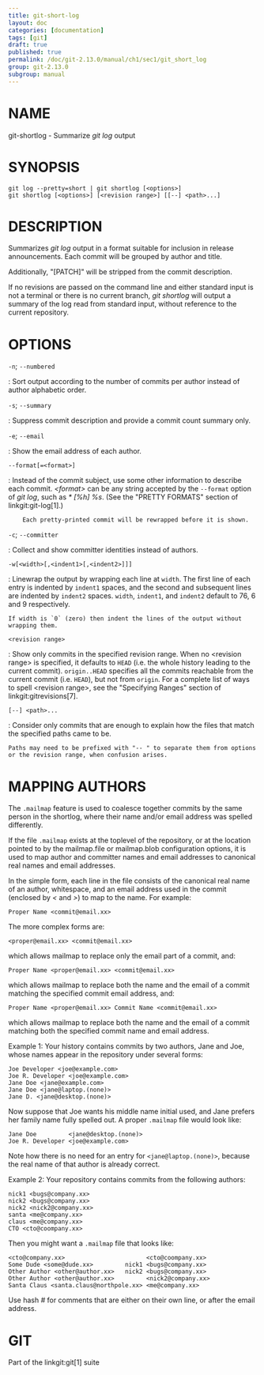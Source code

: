 ```yaml
---
title: git-short-log
layout: doc
categories: [documentation]
tags: [git]
draft: true
published: true
permalink: /doc/git-2.13.0/manual/ch1/sec1/git_short_log
group: git-2.13.0
subgroup: manual
---
```


NAME
====

git-shortlog - Summarize *git log* output

SYNOPSIS
========

    git log --pretty=short | git shortlog [<options>]
    git shortlog [<options>] [<revision range>] [[--] <path>...]

DESCRIPTION
===========

Summarizes *git log* output in a format suitable for inclusion in release announcements. Each commit will be grouped by author and title.

Additionally, "\[PATCH\]" will be stripped from the commit description.

If no revisions are passed on the command line and either standard input is not a terminal or there is no current branch, *git shortlog* will output a summary of the log read from standard input, without reference to the current repository.

OPTIONS
=======

`-n`; `--numbered`

:   Sort output according to the number of commits per author instead of author alphabetic order.

`-s`; `--summary`

:   Suppress commit description and provide a commit count summary only.

`-e`; `--email`

:   Show the email address of each author.

`--format[=<format>]`

:   Instead of the commit subject, use some other information to describe each commit. *&lt;format&gt;* can be any string accepted by the `--format` option of *git log*, such as *\* \[%h\] %s*. (See the "PRETTY FORMATS" section of linkgit:git-log\[1\].)

        Each pretty-printed commit will be rewrapped before it is shown.

`-c`; `--committer`

:   Collect and show committer identities instead of authors.

`-w[<width>[,<indent1>[,<indent2>]]]`

:   Linewrap the output by wrapping each line at `width`. The first line of each entry is indented by `indent1` spaces, and the second and subsequent lines are indented by `indent2` spaces. `width`, `indent1`, and `indent2` default to 76, 6 and 9 respectively.

    If width is `0` (zero) then indent the lines of the output without wrapping them.

`<revision range>`

:   Show only commits in the specified revision range. When no &lt;revision range&gt; is specified, it defaults to `HEAD` (i.e. the whole history leading to the current commit). `origin..HEAD` specifies all the commits reachable from the current commit (i.e. `HEAD`), but not from `origin`. For a complete list of ways to spell &lt;revision range&gt;, see the "Specifying Ranges" section of linkgit:gitrevisions\[7\].

`[--] <path>...`

:   Consider only commits that are enough to explain how the files that match the specified paths came to be.

    Paths may need to be prefixed with "-- " to separate them from options or the revision range, when confusion arises.

MAPPING AUTHORS
===============

The `.mailmap` feature is used to coalesce together commits by the same person in the shortlog, where their name and/or email address was spelled differently.

If the file `.mailmap` exists at the toplevel of the repository, or at the location pointed to by the mailmap.file or mailmap.blob configuration options, it is used to map author and committer names and email addresses to canonical real names and email addresses.

In the simple form, each line in the file consists of the canonical real name of an author, whitespace, and an email address used in the commit (enclosed by *&lt;* and *&gt;*) to map to the name. For example:

    Proper Name <commit@email.xx>

The more complex forms are:

    <proper@email.xx> <commit@email.xx>

which allows mailmap to replace only the email part of a commit, and:

    Proper Name <proper@email.xx> <commit@email.xx>

which allows mailmap to replace both the name and the email of a commit matching the specified commit email address, and:

    Proper Name <proper@email.xx> Commit Name <commit@email.xx>

which allows mailmap to replace both the name and the email of a commit matching both the specified commit name and email address.

Example 1: Your history contains commits by two authors, Jane and Joe, whose names appear in the repository under several forms:

    Joe Developer <joe@example.com>
    Joe R. Developer <joe@example.com>
    Jane Doe <jane@example.com>
    Jane Doe <jane@laptop.(none)>
    Jane D. <jane@desktop.(none)>

Now suppose that Joe wants his middle name initial used, and Jane prefers her family name fully spelled out. A proper `.mailmap` file would look like:

    Jane Doe         <jane@desktop.(none)>
    Joe R. Developer <joe@example.com>

Note how there is no need for an entry for `<jane@laptop.(none)>`, because the real name of that author is already correct.

Example 2: Your repository contains commits from the following authors:

    nick1 <bugs@company.xx>
    nick2 <bugs@company.xx>
    nick2 <nick2@company.xx>
    santa <me@company.xx>
    claus <me@company.xx>
    CTO <cto@coompany.xx>

Then you might want a `.mailmap` file that looks like:

    <cto@company.xx>                       <cto@coompany.xx>
    Some Dude <some@dude.xx>         nick1 <bugs@company.xx>
    Other Author <other@author.xx>   nick2 <bugs@company.xx>
    Other Author <other@author.xx>         <nick2@company.xx>
    Santa Claus <santa.claus@northpole.xx> <me@company.xx>

Use hash *\#* for comments that are either on their own line, or after the email address.

GIT
===

Part of the linkgit:git\[1\] suite
